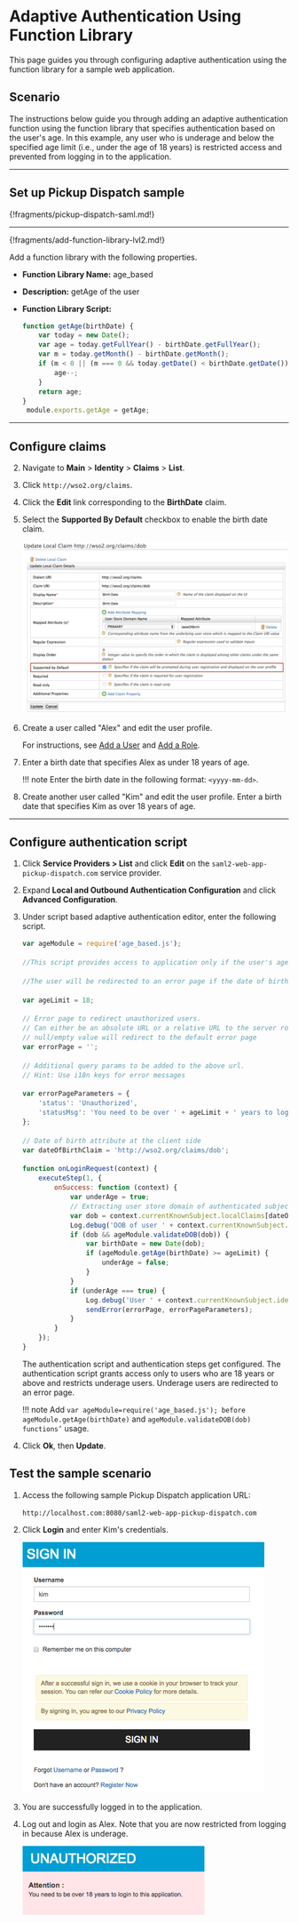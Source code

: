 # Adaptive Authentication Using Function Library

This page guides you through configuring adaptive authentication using the function library for a sample web application.

## Scenario

The instructions below guide you through adding an adaptive authentication function using the function library that specifies authentication based on the user's age. In this example, any user who is underage and below the specified age limit (i.e., under the age of 18 years) is restricted access and prevented from logging in to the application.

----
## Set up Pickup Dispatch sample

{!fragments/pickup-dispatch-saml.md!}

----

{!fragments/add-function-library-lvl2.md!}

Add a function library with the following properties.
    
- **Function Library Name:** age_based
- **Description:** getAge of the user 
- **Function Library Script:** 
    
    ```javascript
    function getAge(birthDate) {
        var today = new Date();
        var age = today.getFullYear() - birthDate.getFullYear();
        var m = today.getMonth() - birthDate.getMonth();
        if (m < 0 || (m === 0 && today.getDate() < birthDate.getDate())) {
            age--;
        }
        return age;
    }
     module.exports.getAge = getAge;
    ```

----

## Configure claims 

2. Navigate to **Main** > **Identity** > **Claims** > **List**.

2. Click `http://wso2.org/claims`. 

3. Click the **Edit** link corresponding to the **BirthDate** claim.

4. Select the **Supported By Default** checkbox to enable the birth date claim. 

    ![Enable supported by default for dob claim](../../assets/img/samples/enable-dob-claim.png)

5. Create a user called "Alex" and edit the user profile.

    For instructions, see [Add a User](../../guides/identity-lifecycles/admin-creation-workflow/) and [Add a Role](../../guides/identity-lifecycles/add-user-roles/).

6. Enter a birth date that specifies Alex as under 18 years of age. 

    !!! note
        Enter the birth date in the following format: `<yyyy-mm-dd>`.

7. Create another user called "Kim" and edit the user profile. Enter a birth date that specifies Kim as over 18 years of age. 

-----

## Configure authentication script

1. Click **Service Providers > List** and click **Edit** on the `saml2-web-app-pickup-dispatch.com` service provider.

2. Expand **Local and Outbound Authentication Configuration** and click **Advanced Configuration**.

3. Under script based adaptive authentication editor, enter the following script.

    ```javascript
    var ageModule = require('age_based.js');

    //This script provides access to application only if the user's age is greater than the configured value

    //The user will be redirected to an error page if the date of birth is not present or the user's age is below the configured value
    
    var ageLimit = 18;
    
    // Error page to redirect unauthorized users.
    // Can either be an absolute URL or a relative URL to the server root. The value can be empty or null as well.
    // null/empty value will redirect to the default error page
    var errorPage = '';
    
    // Additional query params to be added to the above url.
    // Hint: Use i18n keys for error messages
    
    var errorPageParameters = {
        'status': 'Unauthorized',
        'statusMsg': 'You need to be over ' + ageLimit + ' years to login to this application.'
    };
    
    // Date of birth attribute at the client side
    var dateOfBirthClaim = 'http://wso2.org/claims/dob';
    
    function onLoginRequest(context) {
        executeStep(1, {
            onSuccess: function (context) {
                var underAge = true;
                // Extracting user store domain of authenticated subject from the first step
                var dob = context.currentKnownSubject.localClaims[dateOfBirthClaim];
                Log.debug('DOB of user ' + context.currentKnownSubject.identifier + ' is : ' + dob);
                if (dob && ageModule.validateDOB(dob)) {
                    var birthDate = new Date(dob);
                    if (ageModule.getAge(birthDate) >= ageLimit) {
                        underAge = false;
                    }
                }
                if (underAge === true) {
                    Log.debug('User ' + context.currentKnownSubject.identifier + ' is under aged. Hence denied to login.');
                    sendError(errorPage, errorPageParameters);
                }
            }
        });
    }
    ```
    The authentication script and authentication steps get configured. 
    The authentication script grants access only to users who are 18 years or above 
    and restricts underage users. Underage users are redirected to an error page. 
    
    !!! note
        Add `var ageModule=require('age_based.js'); before ageModule.getAge(birthDate)` and `ageModule.validateDOB(dob) functions’` usage.


4. Click **Ok**, then **Update**.

## Test the sample scenario

1. Access the following sample Pickup Dispatch application URL: 

    `http://localhost.com:8080/saml2-web-app-pickup-dispatch.com`

2. Click **Login** and enter Kim's credentials. 

    ![Sign-in as Kim](../../assets/img/samples/pickup-sign-in-kim.png)

3. You are successfully logged in to the application.

4. Log out and login as Alex. Note that you are now restricted from logging in because Alex is underage.  

    ![Error message based on age validation](../../assets/img/samples/age-validation.png)

